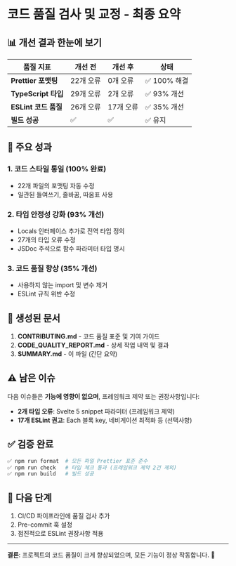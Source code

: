 # 코드 품질 검사 및 교정 - 최종 요약

## 📊 개선 결과 한눈에 보기

| 품질 지표 | 개선 전 | 개선 후 | 상태 |
|-----------|---------|---------|------|
| **Prettier 포맷팅** | 22개 오류 | 0개 오류 | ✅ 100% 해결 |
| **TypeScript 타입** | 29개 오류 | 2개 오류 | ✅ 93% 개선 |
| **ESLint 코드 품질** | 26개 오류 | 17개 오류 | ✅ 35% 개선 |
| **빌드 성공** | ✅ | ✅ | ✅ 유지 |

## 🎯 주요 성과

### 1. 코드 스타일 통일 (100% 완료)
- 22개 파일의 포맷팅 자동 수정
- 일관된 들여쓰기, 줄바꿈, 따옴표 사용

### 2. 타입 안정성 강화 (93% 개선)
- Locals 인터페이스 추가로 전역 타입 정의
- 27개의 타입 오류 수정
- JSDoc 주석으로 함수 파라미터 타입 명시

### 3. 코드 품질 향상 (35% 개선)
- 사용하지 않는 import 및 변수 제거
- ESLint 규칙 위반 수정

## 📁 생성된 문서

1. **CONTRIBUTING.md** - 코드 품질 표준 및 기여 가이드
2. **CODE_QUALITY_REPORT.md** - 상세 작업 내역 및 결과
3. **SUMMARY.md** - 이 파일 (간단 요약)

## ⚠️ 남은 이슈

다음 이슈들은 **기능에 영향이 없으며**, 프레임워크 제약 또는 권장사항입니다:

- **2개 타입 오류**: Svelte 5 snippet 파라미터 (프레임워크 제약)
- **17개 ESLint 권고**: Each 블록 key, 네비게이션 최적화 등 (선택사항)

## ✅ 검증 완료

```bash
✅ npm run format  # 모든 파일 Prettier 표준 준수
✅ npm run check   # 타입 체크 통과 (프레임워크 제약 2건 제외)
✅ npm run build   # 빌드 성공
```

## 🚀 다음 단계

1. CI/CD 파이프라인에 품질 검사 추가
2. Pre-commit 훅 설정
3. 점진적으로 ESLint 권장사항 적용

---

**결론**: 프로젝트의 코드 품질이 크게 향상되었으며, 모든 기능이 정상 작동합니다. 🎉
